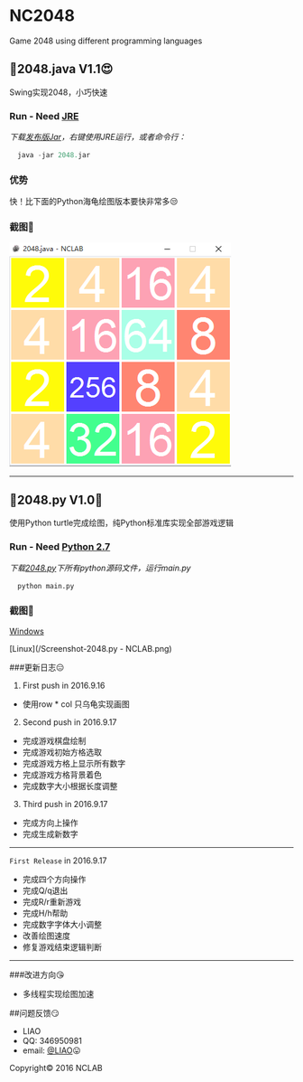 # NC2048
Game 2048 using different programming languages

## :round_pushpin:2048.java V1.1:heart_eyes:
Swing实现2048，小巧快速

### Run - Need [JRE](http://www.oracle.com/technetwork/java/javase/downloads/jre8-downloads-2133155.html)
*下载[发布版Jar](/2048.java/2048.jar)，右键使用JRE运行，或者命令行：*
```java
  java -jar 2048.jar
```

### 优势
快！比下面的Python海龟绘图版本要快非常多:unamused:

### 截图:new_moon_with_face:


![2048.java](/ScreentShot-2048.java.png)


***


## :round_pushpin:2048.py V1.0:poop:
使用Python turtle完成绘图，纯Python标准库实现全部游戏逻辑

### Run - Need [Python 2.7](https://www.python.org/downloads/release/python-2712/)
*下载[2048.py](/2048.py)下所有python源码文件，运行main.py*
```python
  python main.py
```

### 截图:new_moon_with_face:

[Windows](/ScreentShot-2048.py-win.png)


[Linux](/Screenshot-2048.py - NCLAB.png)


###更新日志:expressionless:
1. First push in 2016.9.16
* 使用row * col 只乌龟实现画图


2. Second push in 2016.9.17
* 完成游戏棋盘绘制
* 完成游戏初始方格选取
* 完成游戏方格上显示所有数字
* 完成游戏方格背景着色
* 完成数字大小根据长度调整


3. Third push in 2016.9.17
* 完成方向上操作
* 完成生成新数字

***

`First Release` in 2016.9.17
* 完成四个方向操作
* 完成Q/q退出
* 完成R/r重新游戏
* 完成H/h帮助
* 完成数字字体大小调整
* 改善绘图速度
* 修复游戏结束逻辑判断

***

###改进方向:kissing_heart:
* 多线程实现绘图加速


##问题反馈:smirk:
* LIAO
* QQ: 346950981
* email: [@LIAO](mailto:346950981@qq.com):stuck_out_tongue:


<div class="footer">
    Copyright&copy; 2016 NCLAB
</div>
